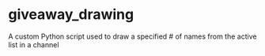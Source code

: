 # giveaway_drawing
A custom Python script used to draw a specified # of names from the active list in a channel
